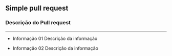 ## Simple pull request

### Descrição do Pull request

***
* Informação 01
Descrição da informação

* Informação 02
Descrição da informação
